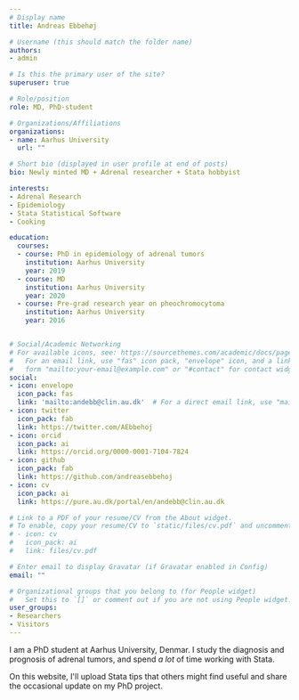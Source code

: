 ```yaml
---
# Display name
title: Andreas Ebbehøj

# Username (this should match the folder name)
authors:
- admin

# Is this the primary user of the site?
superuser: true

# Role/position
role: MD, PhD-student

# Organizations/Affiliations
organizations:
- name: Aarhus University
  url: ""

# Short bio (displayed in user profile at end of posts)
bio: Newly minted MD + Adrenal researcher + Stata hobbyist

interests:
- Adrenal Research
- Epidemiology
- Stata Statistical Software
- Cooking

education:
  courses:
  - course: PhD in epidemiology of adrenal tumors
    institution: Aarhus University
    year: 2019
  - course: MD
    institution: Aarhus University
    year: 2020
  - course: Pre-grad research year on pheochromocytoma
    institution: Aarhus University
    year: 2016


# Social/Academic Networking
# For available icons, see: https://sourcethemes.com/academic/docs/page-builder/#icons
#   For an email link, use "fas" icon pack, "envelope" icon, and a link in the
#   form "mailto:your-email@example.com" or "#contact" for contact widget.
social:
- icon: envelope
  icon_pack: fas
  link: 'mailto:andebb@clin.au.dk'  # For a direct email link, use "mailto:test@example.org".
- icon: twitter
  icon_pack: fab
  link: https://twitter.com/AEbbehoj
- icon: orcid
  icon_pack: ai
  link: https://orcid.org/0000-0001-7104-7824
- icon: github
  icon_pack: fab
  link: https://github.com/andreasebbehoj
- icon: cv
  icon_pack: ai
  link: https://pure.au.dk/portal/en/andebb@clin.au.dk

# Link to a PDF of your resume/CV from the About widget.
# To enable, copy your resume/CV to `static/files/cv.pdf` and uncomment the lines below.
# - icon: cv
#   icon_pack: ai
#   link: files/cv.pdf

# Enter email to display Gravatar (if Gravatar enabled in Config)
email: ""

# Organizational groups that you belong to (for People widget)
#   Set this to `[]` or comment out if you are not using People widget.
user_groups:
- Researchers
- Visitors
---
```


I am a PhD student at Aarhus University, Denmar. I study the diagnosis and prognosis of adrenal tumors, and spend _a lot_ of time working with Stata.

On this website, I'll upload Stata tips that others might find useful and share the occasional update on my PhD project.
